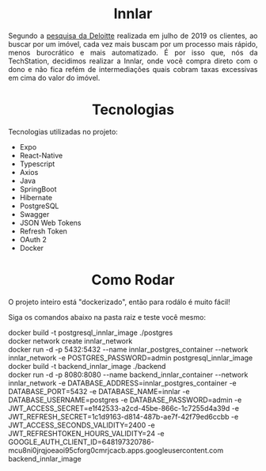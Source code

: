 <h1 align="center"> Innlar </h1>

<p align="justify"> Segundo a <a href="https://www2.deloitte.com/br/pt/pages/real-estate/articles/comportamento-consumidor-imoveis-2040.html" target="blank">pesquisa da Deloitte</a> realizada em julho de 2019 os clientes, ao buscar por um imóvel, cada vez mais buscam por um processo mais rápido, menos burocrático e mais automatizado. É por isso que, nós da TechStation, decidimos realizar a Innlar, onde você compra direto com o dono e não fica refém de intermediações quais cobram taxas excessivas em cima do valor do imóvel.</p>

<h1 align="center"> Tecnologias </h1>
<p> Tecnologias utilizadas no projeto: </p>

 * Expo
 * React-Native
 * Typescript
 * Axios
 * Java
 * SpringBoot
 * Hibernate
 * PostgreSQL
 * Swagger
 * JSON Web Tokens
 * Refresh Token
 * OAuth 2
 * Docker

 <h1 align="center"> Como Rodar </h1>
 <p> O projeto inteiro está "dockerizado", então para rodálo é muito fácil! </p>
 <p> Siga os comandos abaixo na pasta raiz e teste você mesmo: </p>

docker build -t postgresql_innlar_image ./postgres
<br/>
docker network create innlar_network
<br/>
docker run -d -p 5432:5432 --name innlar_postgres_container --network innlar_network -e POSTGRES_PASSWORD=admin postgresql_innlar_image
<br/>
docker build -t backend_innlar_image ./backend
<br/>
docker run -d -p 8080:8080 --name backend_innlar_container --network innlar_network -e DATABASE_ADDRESS=innlar_postgres_container -e DATABASE_PORT=5432 -e DATABASE_NAME=innlar -e DATABASE_USERNAME=postgres -e DATABASE_PASSWORD=admin -e JWT_ACCESS_SECRET=e1f42533-a2cd-45be-866c-1c7255d4a39d -e JWT_REFRESH_SECRET=1c1d9163-d814-487b-ae7f-42f79ed6ccbb -e JWT_ACCESS_SECONDS_VALIDITY=2400 -e JWT_REFRESHTOKEN_HOURS_VALIDITY=24 -e GOOGLE_AUTH_CLIENT_ID=648197320786-mcu8ni0jrqjoeaoi95cforg0cmrjcacb.apps.googleusercontent.com backend_innlar_image

